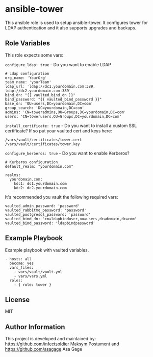 ansible-tower
=========

This ansible role is used to setup ansible-tower. It configures tower
for LDAP authentication and it also supports upgrades and backups.


Role Variables
--------------

This role expects some vars:

`configure_ldap: true` - Do you want to enable LDAP
```
# Ldap configuration
org_name: 'YourOrg'
team_name: 'yourTeam'
ldap_url: 'ldap://dc1.yourdomain.com:389, ldap://dc2.yourdomain.com:389'
bind_dn: "{{ vaulted_bind_dn }}"
bind_password: "{{ vaulted_bind_password }}"
base_dn: 'OU=users,DC=yourdomain,DC=com'
group_search: 'DC=yourdomain,DC=com'
admins: 'CN=toweradmins,OU=Groups,DC=yourdomain,DC=com'
users: 'CN=towerusers,OU=Groups,DC=yourdomain,DC=com'
```

`install_certificate: true` - Do you want to install a custom SSL
certificate? If so put your vaulted cert and keys here:

```
/vars/vault/certificates/tower.cert
/vars/vault/certificates/tower.key
```

`configure_kerberos: true` - Do you want to enable Kerberos?

```
# Kerberos configuration
default_realm: "yourdomain.com"

realms:
  yourdomain.com:
    kdc1: dc1.yourdomain.com
    kdc2: dc2.yourdomain.com
```

It's recommended you vault the following required vars:
```
vaulted_admin_password: 'password'
vaulted_rabbitmq_password: 'password'
vaulted_postgresql_password: 'password'
vaulted_bind_dn: 'cn=ldapbinduser,ou=users,dc=domain,dc=com'
vaulted_bind_password: 'ldapbindpassword'
```

Example Playbook
----------------

Example playbook with vaulted variables.

    - hosts: all
      become: yes
      vars_files:
        - vars/vault/vault.yml
        - vars/vars.yml
      roles:
        - { role: tower }

License
-------
MIT

Author Information
------------------
This project is developed and maintained by:
https://github.com/infectsoldier Maksym Postument
and
https://github.com/asagage Asa Gage
